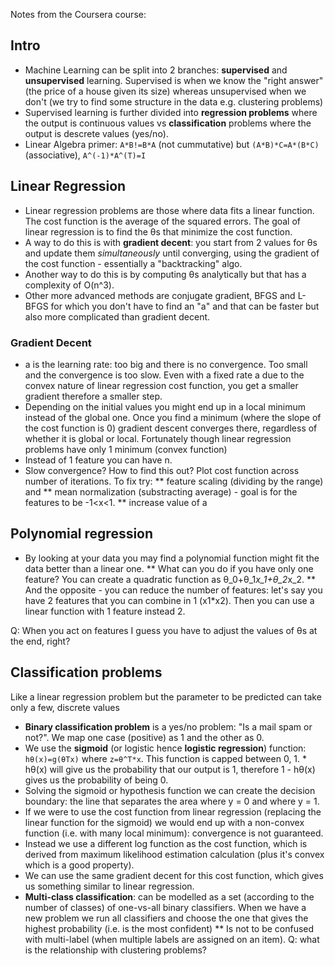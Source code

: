 Notes from the Coursera course:

## Intro
* Machine Learning can be split into 2 branches: **supervised** and **unsupervised** learning. Supervised is when we know the "right answer" (the price of a house given its size) whereas unsupervised when we don't (we try to find some structure in the data e.g. clustering problems)
* Supervised learning is further divided into **regression problems** where the output is continuous values vs **classification** problems where the output is descrete values (yes/no).
* Linear Algebra primer: ```A*B!=B*A``` (not cummutative) but ```(A*B)*C=A*(B*C)``` (associative), ```A^(-1)*A^(T)=I```


## Linear Regression
* Linear regression problems are those where data fits a linear function. The cost function is the average of the squared errors. The goal of linear regression is to find the θs that minimize the cost function. 
* A way to do this is with **gradient decent**: you start from 2 values for θs and update them *simultaneously* until converging, using the gradient of the cost function - essentially a "backtracking" algo. 
* Another way to do this is by computing θs analytically but that has a complexity of O(n^3).
* Other more advanced methods are conjugate gradient, BFGS and L-BFGS for which you don't have to find an "a" and that can be  faster but also more complicated than gradient decent. 


### Gradient Decent
* a is the learning rate: too big and there is no convergence. Too small and the convergence is too slow. Even with a fixed rate a due to the convex nature of linear regression cost function, you get a smaller gradient therefore a smaller step.
* Depending on the initial values you might end up in a local minimum instead of the global one. Once you find a minimum (where the slope of the cost function is 0) gradient descent converges there, regardless of whether it is global or local. Fortunately though linear regression problems have only 1 minimum (convex function)
* Instead of 1 feature you can have n.
* Slow convergence? How to find this out? Plot cost function across number of iterations. To fix try:
** feature scaling (dividing by the range) and
** mean normalization (substracting average) - goal is for the features to be -1<x<1.
** increase value of a


## Polynomial regression
* By looking at your data you may find a polynomial function might fit the data better than a linear one. 
** What can you do if you have only one feature? You can create a quadratic function as θ_0+θ_1*x_1+θ_2*x_2.
** And the opposite - you can reduce the number of features: let's say you have 2 features that you can combine in 1 (x1*x2). Then you can use a linear function with 1 feature instead 2.

Q: When you act on features I guess you have to adjust the values of θs at the end, right?


## Classification problems
Like a linear regression problem but the parameter to be predicted can take only a few, discrete values 
* **Binary classification problem** is a yes/no problem: "Is a mail spam or not?". We map one case (positive) as 1 and the other as 0.
* We use the **sigmoid** (or logistic hence **logistic regression**) function: ```hθ(x)=g(θTx)``` where ```z=θ^T*x```. This function is capped between 0, 1. * hθ(x) will give us the probability that our output is 1, therefore 1 - hθ(x) gives us the probability of being 0.
* Solving the sigmoid or hypothesis function we can create the decision boundary: the line that separates the area where y = 0 and where y = 1.
* If we were to use the cost function from linear regression (replacing the linear function for the sigmoid) we would end up with a non-convex function (i.e. with many local minimum): convergence is not guaranteed.
* Instead we use a different log function as the cost function, which is derived from maximum likelihood estimation calculation (plus it's convex which is a good property).
* We can use the same gradient decent for this cost function, which gives us something similar to linear regression.
* **Multi-class classification**: can be modelled as a set (according to the number of classes) of one-vs-all binary classifiers. When we have a new problem we run all classifiers and choose the one that gives the highest probability (i.e. is the most confident)
** Is not to be confused with multi-label (when multiple labels are assigned on an item). Q: what is the relationship with clustering problems?
